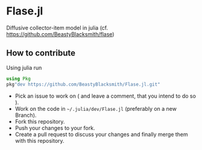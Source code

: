 # Flase.jl
Diffusive collector-item model in julia (cf. https://github.com/BeastyBlacksmith/flase)

## How to contribute

Using julia run
```julia
using Pkg
pkg"dev https://github.com/BeastyBlacksmith/Flase.jl.git"
```
- Pick an issue to work on ( and leave a comment, that you intend to do so ).
- Work on the code in `~/.julia/dev/Flase.jl` (preferably on a new Branch).
- Fork this repository.
- Push your changes to your fork.
- Create a pull request to discuss your changes and finally merge them with this repository.
